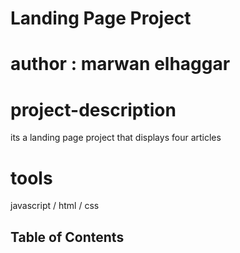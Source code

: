 # Landing Page Project

# author : marwan elhaggar

# project-description

its a landing page project that displays four articles

# tools

javascript / html / css

## Table of Contents
